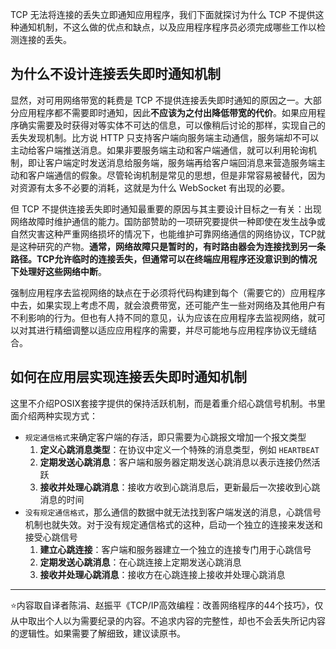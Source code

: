 TCP 无法将连接的丢失立即通知应用程序，我们下面就探讨为什么 TCP 不提供这种通知机制，不这么做的优点和缺点，以及应用程序程序员必须完成哪些工作以检测连接的丢失。

## 为什么不设计连接丢失即时通知机制

显然，对可用网络带宽的耗费是 TCP 不提供连接丢失即时通知的原因之一。大部分应用程序都不需要即时通知，因此**不应该为之付出降低带宽的代价**。如果应用程序确实需要及时获得对等实体不可达的信息，可以像稍后讨论的那样，实现自己的丢失发现机制。比方说 HTTP 只支持客户端向服务端主动通信，服务端却不可以主动给客户端推送消息。如果非要服务端主动和客户端通信，就可以利用轮询机制，即让客户端定时发送消息给服务端，服务端再给客户端回消息来营造服务端主动和客户端通信的假象。尽管轮询机制是常见的思想，但是非常容易被替代，因为对资源有太多不必要的消耗，这就是为什么 WebSocket 有出现的必要。

但 TCP 不提供连接丢失即时通知最重要的原因与其主要设计目标之一有关：出现网络故障时维护通信的能力。国防部赞助的一项研究要提供一种即使在发生战争或自然灾害这种严重网络损坏的情况下，也能维护可靠网络通信的网络协议，TCP就是这种研究的产物。**通常，网络故障只是暂时的，有时路由器会为连接找到另一条路径。TCP允许临时的连接丢失，但通常可以在终端应用程序还没意识到的情况下处理好这些网络中断**。

强制应用程序去监视网络的缺点在于必须将代码构建到每个（需要它的）应用程序中去，如果实现上考虑不周，就会浪费带宽，还可能产生一些对网络及其他用户有不利影响的行为。但也有人持不同的意见，认为应该在应用程序去监视网络，就可以对其进行精细调整以适应应用程序的需要，并尽可能地与应用程序协议无缝结合。

## 如何在应用层实现连接丢失即时通知机制

这里不介绍POSIX套接字提供的保持活跃机制，而是着重介绍心跳信号机制。书里面介绍两种实现方式：

- `规定通信格式`来确定客户端的存活，即只需要为心跳报文增加一个报文类型
  1. **定义心跳消息类型**：在协议中定义一个特殊的消息类型，例如 `HEARTBEAT`
  2. **定期发送心跳消息**：客户端和服务器定期发送心跳消息以表示连接仍然活跃
  3. **接收并处理心跳消息**：接收方收到心跳消息后，更新最后一次接收到心跳消息的时间
- `没有规定通信格式`，那么通信的数据中就无法找到客户端发送的消息，心跳信号机制也就失效。对于没有规定通信格式的这种，启动一个独立的连接来发送和接受心跳信号
  1. **建立心跳连接**：客户端和服务器建立一个独立的连接专门用于心跳信号
  2. **定期发送心跳消息**：在心跳连接上定期发送心跳消息
  3. **接收并处理心跳消息**：接收方在心跳连接上接收并处理心跳消息

---

⭐️内容取自译者陈涓、赵振平《TCP/IP高效编程：改善网络程序的44个技巧》，仅从中取出个人以为需要纪录的内容。不追求内容的完整性，却也不会丢失所记内容的逻辑性。如果需要了解细致，建议读原书。



